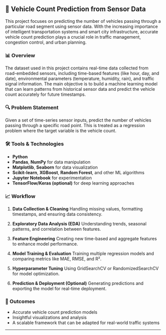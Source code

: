 ## 🚗 Vehicle Count Prediction from Sensor Data

This project focuses on predicting the number of vehicles passing through a particular road segment using sensor data. With the increasing importance of intelligent transportation systems and smart city infrastructure, accurate vehicle count prediction plays a crucial role in traffic management, congestion control, and urban planning.

### 📊 Overview

The dataset used in this project contains real-time data collected from road-embedded sensors, including time-based features (like hour, day, and date), environmental parameters (temperature, humidity, rain), and traffic signal information. The main objective is to build a machine learning model that can learn patterns from historical sensor data and predict the vehicle count accurately for future timestamps.

### 🔍 Problem Statement

Given a set of time-series sensor inputs, predict the number of vehicles passing through a specific road point. This is treated as a regression problem where the target variable is the vehicle count.

### 🛠️ Tools & Technologies

* **Python**
* **Pandas**, **NumPy** for data manipulation
* **Matplotlib**, **Seaborn** for data visualization
* **Scikit-learn**, **XGBoost**, **Random Forest**, and other ML algorithms
* **Jupyter Notebook** for experimentation
* **TensorFlow/Keras (optional)** for deep learning approaches

### 📈 Workflow

1. **Data Collection & Cleaning**
   Handling missing values, formatting timestamps, and ensuring data consistency.

2. **Exploratory Data Analysis (EDA)**
   Understanding trends, seasonal patterns, and correlation between features.

3. **Feature Engineering**
   Creating new time-based and aggregate features to enhance model performance.

4. **Model Training & Evaluation**
   Training multiple regression models and comparing metrics like MAE, RMSE, and R².

5. **Hyperparameter Tuning**
   Using GridSearchCV or RandomizedSearchCV for model optimization.

6. **Prediction & Deployment (Optional)**
   Generating predictions and exporting the model for real-time deployment.

### 🚀 Outcomes

* Accurate vehicle count prediction models
* Insightful visualizations and analysis
* A scalable framework that can be adapted for real-world traffic systems

---

